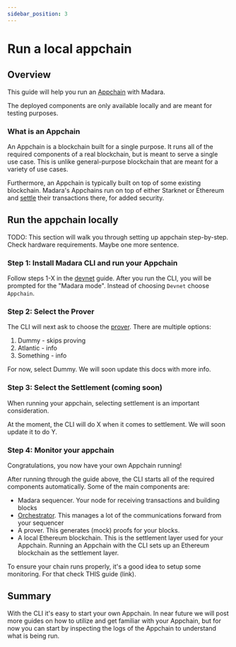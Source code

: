 ```yaml
---
sidebar_position: 3
---
```


# Run a local appchain

## Overview

This guide will help you run an [Appchain](/concepts/appchain) with Madara.

The deployed components are only available locally and are meant for testing purposes.

### What is an Appchain

An Appchain is a blockchain built for a single purpose. It runs all of the required components of a real blockchain, but is meant to serve a single use case. This is unlike general-purpose blockchain that are meant for a variety of use cases.

Furthermore, an Appchain is typically built on top of some existing blockchain. Madara's Appchains run on top of either Starknet or Ethereum and [settle](/concepts/settlement) their transactions there, for added security.

## Run the appchain locally

TODO: This section will walk you through setting up appchain step-by-step. Check hardware requirements. Maybe one more sentence.

### Step 1: Install Madara CLI and run your Appchain

Follow steps 1-X in the [devnet](/quickstart/run_devnet) guide. After you run the CLI, you will be prompted for the "Madara mode". Instead of choosing `Devnet` choose `Appchain`.

### Step 2: Select the Prover

The CLI will next ask to choose the [prover](/components/prover). There are multiple options:

1. Dummy - skips proving
2. Atlantic - info
3. Something - info

For now, select Dummy. We will soon update this docs with more info.

### Step 3: Select the Settlement (coming soon)

When running your appchain, selecting settlement is an important consideration.

At the moment, the CLI will do X when it comes to settlement. We will soon update it to do Y.

### Step 4: Monitor your appchain

Congratulations, you now have your own Appchain running!

After running through the guide above, the CLI starts all of the required components automatically. Some of the main components are:
- Madara sequencer. Your node for receiving transactions and building blocks
- [Orchestrator](/components/orchestrator). This manages a lot of the communications forward from your sequencer
- A prover. This generates (mock) proofs for your blocks.
- A local Ethereum blockchain. This is the settlement layer used for your Appchain. Running an Appchain with the CLI sets up an Ethereum blockchain as the settlement layer.

To ensure your chain runs properly, it's a good idea to setup some monitoring. For that check THIS guide (link).

## Summary

With the CLI it's easy to start your own Appchain. In near future we will post more guides on how to utilize and get familiar with your Appchain, but for now you can start by inspecting the logs of the Appchain to understand what is being run.



